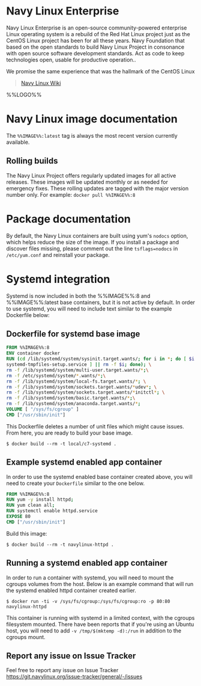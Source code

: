 # Navy Linux Enterprise

Navy Linux Enterprise is an open-source community-powered enterprise Linux operating system is a rebuild of the Red Hat Linux project just as the CentOS Linux project has been for all these years. Navy Foundation that based on the open standards to build Navy Linux Project in consonance with open source software development standards. Act as code to keep technologies open, usable for productive operation..

We promise the same experience that was the hallmark of the CentOS Linux

> [Navy Linux Wiki](https://navylinux.org/wiki/)

%%LOGO%%

# Navy Linux image documentation

The `%%IMAGE%%:latest` tag is always the most recent version currently available.

## Rolling builds

The Navy Linux Project offers regularly updated images for all active releases. These images will be updated monthly or as needed for emergency fixes. These rolling updates are tagged with the major version number only. For example: `docker pull %%IMAGE%%:8`

# Package documentation

By default, the Navy Linux containers are built using yum's `nodocs` option, which helps reduce the size of the image. If you install a package and discover files missing, please comment out the line `tsflags=nodocs` in `/etc/yum.conf` and reinstall your package.

# Systemd integration

Systemd is now included in both the %%IMAGE%%:8 and %%IMAGE%%:latest base containers, but it is not active by default. In order to use systemd, you will need to include text similar to the example Dockerfile below:

## Dockerfile for systemd base image

```dockerfile
FROM %%IMAGE%%:8
ENV container docker
RUN (cd /lib/systemd/system/sysinit.target.wants/; for i in *; do [ $i == \
systemd-tmpfiles-setup.service ] || rm -f $i; done); \
rm -f /lib/systemd/system/multi-user.target.wants/*;\
rm -f /etc/systemd/system/*.wants/*;\
rm -f /lib/systemd/system/local-fs.target.wants/*; \
rm -f /lib/systemd/system/sockets.target.wants/*udev*; \
rm -f /lib/systemd/system/sockets.target.wants/*initctl*; \
rm -f /lib/systemd/system/basic.target.wants/*;\
rm -f /lib/systemd/system/anaconda.target.wants/*;
VOLUME [ "/sys/fs/cgroup" ]
CMD ["/usr/sbin/init"]
```

This Dockerfile deletes a number of unit files which might cause issues. From here, you are ready to build your base image.

```console
$ docker build --rm -t local/c7-systemd .
```

## Example systemd enabled app container

In order to use the systemd enabled base container created above, you will need to create your `Dockerfile` similar to the one below.

```dockerfile
FROM %%IMAGE%%:8
RUN yum -y install httpd;
RUN yum clean all; 
RUN systemctl enable httpd.service
EXPOSE 80
CMD ["/usr/sbin/init"]
```

Build this image:

```console
$ docker build --rm -t navylinux-httpd .
```

## Running a systemd enabled app container

In order to run a container with systemd, you will need to mount the cgroups volumes from the host. Below is an example command that will run the systemd enabled httpd container created earlier.

```console
$ docker run -ti -v /sys/fs/cgroup:/sys/fs/cgroup:ro -p 80:80 navylinux-httpd
```

This container is running with systemd in a limited context, with the cgroups filesystem mounted. There have been reports that if you're using an Ubuntu host, you will need to add `-v /tmp/$(mktemp -d):/run` in addition to the cgroups mount.

## Report any issue on Issue Tracker

Feel free to report any issue on Issue Tracker https://git.navylinux.org/issue-tracker/general/-/issues 
